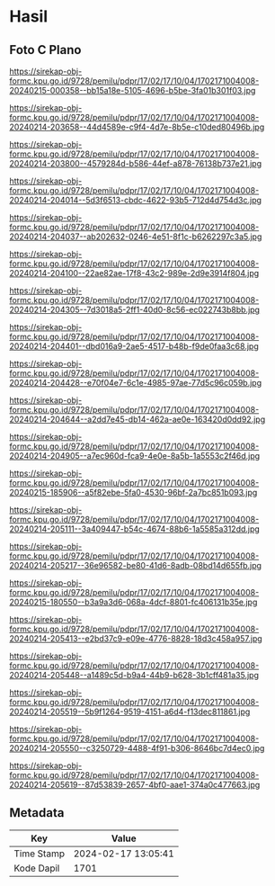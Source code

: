 # Hasil

## Foto C Plano

https://sirekap-obj-formc.kpu.go.id/9728/pemilu/pdpr/17/02/17/10/04/1702171004008-20240215-000358--bb15a18e-5105-4696-b5be-3fa01b301f03.jpg

https://sirekap-obj-formc.kpu.go.id/9728/pemilu/pdpr/17/02/17/10/04/1702171004008-20240214-203658--44d4589e-c9f4-4d7e-8b5e-c10ded80496b.jpg

https://sirekap-obj-formc.kpu.go.id/9728/pemilu/pdpr/17/02/17/10/04/1702171004008-20240214-203800--4579284d-b586-44ef-a878-76138b737e21.jpg

https://sirekap-obj-formc.kpu.go.id/9728/pemilu/pdpr/17/02/17/10/04/1702171004008-20240214-204014--5d3f6513-cbdc-4622-93b5-712d4d754d3c.jpg

https://sirekap-obj-formc.kpu.go.id/9728/pemilu/pdpr/17/02/17/10/04/1702171004008-20240214-204037--ab202632-0246-4e51-8f1c-b6262297c3a5.jpg

https://sirekap-obj-formc.kpu.go.id/9728/pemilu/pdpr/17/02/17/10/04/1702171004008-20240214-204100--22ae82ae-17f8-43c2-989e-2d9e3914f804.jpg

https://sirekap-obj-formc.kpu.go.id/9728/pemilu/pdpr/17/02/17/10/04/1702171004008-20240214-204305--7d3018a5-2ff1-40d0-8c56-ec022743b8bb.jpg

https://sirekap-obj-formc.kpu.go.id/9728/pemilu/pdpr/17/02/17/10/04/1702171004008-20240214-204401--dbd016a9-2ae5-4517-b48b-f9de0faa3c68.jpg

https://sirekap-obj-formc.kpu.go.id/9728/pemilu/pdpr/17/02/17/10/04/1702171004008-20240214-204428--e70f04e7-6c1e-4985-97ae-77d5c96c059b.jpg

https://sirekap-obj-formc.kpu.go.id/9728/pemilu/pdpr/17/02/17/10/04/1702171004008-20240214-204644--a2dd7e45-db14-462a-ae0e-163420d0dd92.jpg

https://sirekap-obj-formc.kpu.go.id/9728/pemilu/pdpr/17/02/17/10/04/1702171004008-20240214-204905--a7ec960d-fca9-4e0e-8a5b-1a5553c2f46d.jpg

https://sirekap-obj-formc.kpu.go.id/9728/pemilu/pdpr/17/02/17/10/04/1702171004008-20240215-185906--a5f82ebe-5fa0-4530-96bf-2a7bc851b093.jpg

https://sirekap-obj-formc.kpu.go.id/9728/pemilu/pdpr/17/02/17/10/04/1702171004008-20240214-205111--3a409447-b54c-4674-88b6-1a5585a312dd.jpg

https://sirekap-obj-formc.kpu.go.id/9728/pemilu/pdpr/17/02/17/10/04/1702171004008-20240214-205217--36e96582-be80-41d6-8adb-08bd14d655fb.jpg

https://sirekap-obj-formc.kpu.go.id/9728/pemilu/pdpr/17/02/17/10/04/1702171004008-20240215-180550--b3a9a3d6-068a-4dcf-8801-fc406131b35e.jpg

https://sirekap-obj-formc.kpu.go.id/9728/pemilu/pdpr/17/02/17/10/04/1702171004008-20240214-205413--e2bd37c9-e09e-4776-8828-18d3c458a957.jpg

https://sirekap-obj-formc.kpu.go.id/9728/pemilu/pdpr/17/02/17/10/04/1702171004008-20240214-205448--a1489c5d-b9a4-44b9-b628-3b1cff481a35.jpg

https://sirekap-obj-formc.kpu.go.id/9728/pemilu/pdpr/17/02/17/10/04/1702171004008-20240214-205519--5b9f1264-9519-4151-a6d4-f13dec811861.jpg

https://sirekap-obj-formc.kpu.go.id/9728/pemilu/pdpr/17/02/17/10/04/1702171004008-20240214-205550--c3250729-4488-4f91-b306-8646bc7d4ec0.jpg

https://sirekap-obj-formc.kpu.go.id/9728/pemilu/pdpr/17/02/17/10/04/1702171004008-20240214-205619--87d53839-2657-4bf0-aae1-374a0c477663.jpg


## Metadata

| Key        | Value               |
| ---------- | ------------------- |
| Time Stamp | 2024-02-17 13:05:41 |
| Kode Dapil | 1701                |



